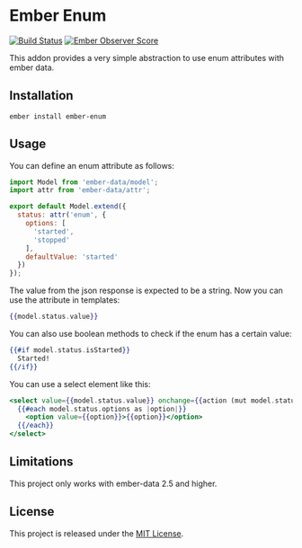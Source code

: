 # Ember Enum

[![Build Status](https://travis-ci.org/rmachielse/ember-enum.svg?branch=master)](https://travis-ci.org/rmachielse/ember-enum)
[![Ember Observer Score](https://emberobserver.com/badges/ember-enum.svg)](https://emberobserver.com/addons/ember-enum)

This addon provides a very simple abstraction to use enum attributes with ember data.

## Installation

```
ember install ember-enum
```

## Usage

You can define an enum attribute as follows:

```javascript
import Model from 'ember-data/model';
import attr from 'ember-data/attr';

export default Model.extend({
  status: attr('enum', {
    options: [
      'started',
      'stopped'
    ],
    defaultValue: 'started'
  })
});
```

The value from the json response is expected to be a string.
Now you can use the attribute in templates:

```handlebars
{{model.status.value}}
```

You can also use boolean methods to check if the enum has a certain value:

```handlebars
{{#if model.status.isStarted}}
  Started!
{{/if}}
```

You can use a select element like this:

```handlebars
<select value={{model.status.value}} onchange={{action (mut model.status.value) value="target.value"}}>
  {{#each model.status.options as |option|}}
    <option value={{option}}>{{option}}</option>
  {{/each}}
</select>
```

## Limitations

This project only works with ember-data 2.5 and higher.

## License

This project is released under the [MIT License](LICENSE.md).
